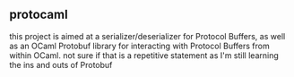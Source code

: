 ## protocaml

this project is aimed at a serializer/deserializer for Protocol Buffers, as well as an OCaml
Protobuf library for interacting with Protocol Buffers from within OCaml. not sure if that 
is a repetitive statement as I'm still learning the ins and outs of Protobuf

